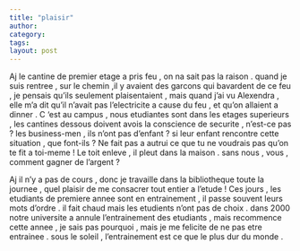 ```yaml
---
title: "plaisir"
author:
category: 
tags: 
layout: post
---
```

Aj le cantine de premier etage a pris feu , on na sait pas la raison . quand je suis rentree , sur le chemin ,il y avaient des garcons qui bavardent de ce feu , je pensais qu’ils seulement plaisentaient , mais quand j’ai vu Alexendra , elle m’a dit qu’il n’avait pas l’electricite a cause du feu , et qu’on allaient a dinner .
C ‘est au campus , nous etudiantes sont dans les etages superieurs , les cantines dessous doivent avois la conscience de securite , n’est-ce pas ? les business-men , ils n’ont pas d’enfant ? si leur enfant rencontre cette situation , que font-ils ? Ne fait pas a autrui ce que tu ne voudrais pas qu’on te fit a toi-meme !
Le toit enleve , il pleut dans la maison . sans nous , vous , comment gagner de l’argent ?

Aj il n’y a pas de cours , donc je travaille dans la bibliotheque toute la journee , quel plaisir de me consacrer tout entier a l’etude !
Ces jours , les etudiants de premiere annee sont en entrainement , il passe souvent leurs mots d’ordre . il fait chaud mais les etudients n’ont pas de choix . dans 2000 notre universite a annule l’entrainement des etudiants , mais recommence cette annee , je sais pas pourquoi , mais je me felicite de ne pas etre entrainee . sous le soleil , l’entrainement est ce que le plus dur du monde .

